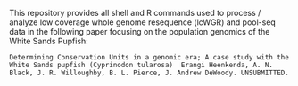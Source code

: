 This repository provides all shell and R commands used to process / analyze low coverage whole genome resequence (lcWGR) and pool-seq data in the following paper focusing on the population genomics of the White Sands Pupfish:

``Determining Conservation Units in a genomic era; A case study with the White Sands pupfish (Cyprinodon tularosa) 
Erangi Heenkenda, A. N. Black, J. R. Willoughby, B. L. Pierce, J. Andrew DeWoody. UNSUBMITTED.``



